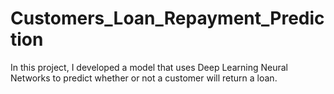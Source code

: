 # Customers_Loan_Repayment_Prediction
In this project, I developed a model that uses Deep Learning Neural Networks to predict whether or not a customer will return a loan.

